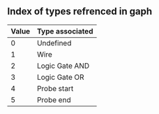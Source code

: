 ## Index of types refrenced in gaph

Value|Type associated 
---|---
0|Undefined
1|Wire
2|Logic Gate AND
3|Logic Gate OR
4|Probe start
5|Probe end